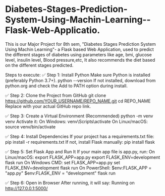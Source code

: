 # Diabetes-Stages-Prediction-System-Using-Machin-Learning--Flask-Web-Applicatio.
This is our Major Project for 8th sem, "Diabetes Stages Prediction System Using Machin Learning"- a Flask based Web Application, used to predict the different stages of diabetes using parameters like age, bmi, glucose level, insulin level, Blood pressure,etc, It also recommends the diet based on the different stages predicted.

Steps to execute:
✅ Step 1: Install Python
Make sure Python is installed (preferably Python 3.7+).
python --version
If not installed, download from python.org and check the Add to PATH option during install.

✅ Step 2: Clone the Project from GitHub
git clone https://github.com/YOUR_USERNAME/REPO_NAME.git
cd REPO_NAME
Replace with your actual GitHub repo link.

✅ Step 3: Create a Virtual Environment (Recommended)
python -m venv venv
Activate it:
On Windows:
venv\Scripts\activate
On Linux/macOS:
source venv/bin/activate

✅ Step 4: Install Dependencies
If your project has a requirements.txt file:
pip install -r requirements.txt
If not, install Flask manually:
pip install flask

✅ Step 5: Set Flask App and Run It
If your main app file is app.py, run:
On Linux/macOS:
export FLASK_APP=app.py
export FLASK_ENV=development
flask run
On Windows CMD:
set FLASK_APP=app.py
set FLASK_ENV=development
flask run
On PowerShell:
$env:FLASK_APP = "app.py"
$env:FLASK_ENV = "development"
flask run

✅ Step 6: Open in Browser
After running, it will say:
Running on http://127.0.0.1:5000/
